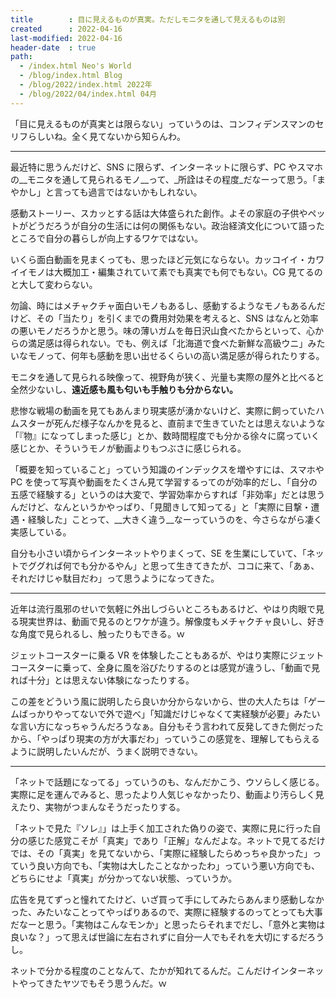 ```yaml
---
title        : 目に見えるものが真実。ただしモニタを通して見えるものは別
created      : 2022-04-16
last-modified: 2022-04-16
header-date  : true
path:
  - /index.html Neo's World
  - /blog/index.html Blog
  - /blog/2022/index.html 2022年
  - /blog/2022/04/index.html 04月
---
```


「目に見えるものが真実とは限らない」っていうのは、コンフィデンスマンのセリフらしいね。全く見てないから知らんわ。

---

最近特に思うんだけど、SNS に限らず、インターネットに限らず、PC やスマホの__モニタを通して見られるモノ__って、_所詮はその程度_だなーって思う。「まやかし」と言っても過言ではないかもしれない。

感動ストーリー、スカッとする話は大体盛られた創作。よその家庭の子供やペットがどうだろうが自分の生活には何の関係もない。政治経済文化について語ったところで自分の暮らしが向上するワケではない。

いくら面白動画を見まくっても、思ったほど元気にならない。カッコイイ・カワイイモノは大概加工・編集されていて素でも真実でも何でもない。CG 見てるのと大して変わらない。

勿論、時にはメチャクチャ面白いモノもあるし、感動するようなモノもあるんだけど、その「当たり」を引くまでの費用対効果を考えると、SNS はなんと効率の悪いモノだろうかと思う。味の薄いガムを毎日沢山食べたからといって、心からの満足感は得られない。でも、例えば「北海道で食べた新鮮な高級ウニ」みたいなモノって、何年も感動を思い出せるくらいの高い満足感が得られたりする。

モニタを通して見られる映像って、視野角が狭く、光量も実際の屋外と比べると全然少ないし、__遠近感も風も匂いも手触りも分からない。__

悲惨な戦場の動画を見てもあんまり現実感が湧かないけど、実際に飼っていたハムスターが死んだ様子なんかを見ると、直前まで生きていたとは思えないような「『物』になってしまった感じ」とか、数時間程度でも分かる徐々に腐っていく感じとか、そういうモノが動画よりもつぶさに感じられる。

「概要を知っていること」っていう知識のインデックスを増やすには、スマホや PC を使って写真や動画をたくさん見て学習するってのが効率的だし、「自分の五感で経験する」というのは大変で、学習効率からすれば「非効率」だとは思うんだけど、なんというかやっぱり、「見聞きして知ってる」と「実際に目撃・遭遇・経験した」ことって、__大きく違う__なーっていうのを、今さらながら凄く実感している。

自分も小さい頃からインターネットやりまくって、SE を生業にしていて、「ネットでググれば何でも分かるやん」と思って生きてきたが、ココに来て、「あぁ、それだけじゃ駄目だわ」って思うようになってきた。

---

近年は流行風邪のせいで気軽に外出しづらいところもあるけど、やはり肉眼で見る現実世界は、動画で見るのとワケが違う。解像度もメチャクチャ良いし、好きな角度で見られるし、触ったりもできる。ｗ

ジェットコースターに乗る VR を体験したこともあるが、やはり実際にジェットコースターに乗って、全身に風を浴びたりするのとは感覚が違うし、「動画で見れば十分」とは思えない体験になったりする。

この差をどういう風に説明したら良いか分からないから、世の大人たちは「ゲームばっかりやってないで外で遊べ」「知識だけじゃなくて実経験が必要」みたいな言い方になっちゃうんだろうなぁ。自分もそう言われて反発してきた側だったから、「やっぱり現実の方が大事だわ」っていうこの感覚を、理解してもらえるように説明したいんだが、うまく説明できない。

---

「ネットで話題になってる」っていうのも、なんだかこう、ウソらしく感じる。実際に足を運んでみると、思ったより人気じゃなかったり、動画より汚らしく見えたり、実物がつまんなそうだったりする。

「ネットで見た『ソレ』」は上手く加工された偽りの姿で、実際に見に行った自分の感じた感覚こそが「真実」であり「正解」なんだよな。ネットで見てるだけでは、その「真実」を見てないから、「実際に経験したらめっちゃ良かった」っていう良い方向でも、「実物は大したことなかったわ」っていう悪い方向でも、どちらにせよ「真実」が分かってない状態、っていうか。

広告を見てずっと憧れてたけど、いざ買って手にしてみたらあんまり感動しなかった、みたいなことってやっぱりあるので、実際に経験するのってとっても大事だなーと思う。「実物はこんなモンか」と思ったらそれまでだし、「意外と実物は良いな？」って思えば世論に左右されずに自分一人でもそれを大切にするだろうし。

ネットで分かる程度のことなんて、たかが知れてるんだ。こんだけインターネットやってきたヤツでもそう思うんだ。ｗ
